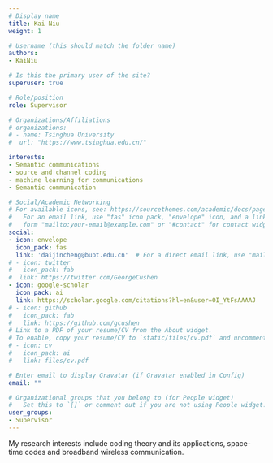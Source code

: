 ```yaml
---
# Display name
title: Kai Niu
weight: 1

# Username (this should match the folder name)
authors:
- KaiNiu

# Is this the primary user of the site?
superuser: true

# Role/position
role: Supervisor

# Organizations/Affiliations
# organizations:
# - name: Tsinghua University
#  url: "https://www.tsinghua.edu.cn/"

interests:
- Semantic communications
- source and channel coding
- machine learning for communications
- Semantic communication

# Social/Academic Networking
# For available icons, see: https://sourcethemes.com/academic/docs/page-builder/#icons
#   For an email link, use "fas" icon pack, "envelope" icon, and a link in the
#   form "mailto:your-email@example.com" or "#contact" for contact widget.
social:
- icon: envelope
  icon_pack: fas
  link: 'daijincheng@bupt.edu.cn'  # For a direct email link, use "mailto:test@example.org".
# - icon: twitter
#   icon_pack: fab
#  link: https://twitter.com/GeorgeCushen
- icon: google-scholar
  icon_pack: ai
  link: https://scholar.google.com/citations?hl=en&user=0I_YtFsAAAAJ
# - icon: github
#   icon_pack: fab
#   link: https://github.com/gcushen
# Link to a PDF of your resume/CV from the About widget.
# To enable, copy your resume/CV to `static/files/cv.pdf` and uncomment the lines below.
# - icon: cv
#   icon_pack: ai
#   link: files/cv.pdf

# Enter email to display Gravatar (if Gravatar enabled in Config)
email: ""

# Organizational groups that you belong to (for People widget)
#   Set this to `[]` or comment out if you are not using People widget.
user_groups:
- Supervisor
---
```

My research interests include coding theory and its applications, space-time codes and broadband wireless communication.

